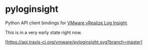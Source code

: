 # pyloginsight

Python API client bindings for [VMware vRealize Log Insight](https://vmw-loginsight.github.io/).

This is in a very early state right now.

[https://api.travis-ci.org/vmware/pyloginsight.svg?branch=master]